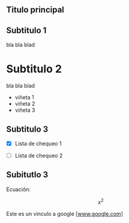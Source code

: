 ## Titulo principal

## Subtitulo 1

bla bla blad

# Subtitulo 2

bla bla blad

* viñeta 1
* viñeta 2
* viñeta 3

## Subtitulo 3

- [X] Lista de chequeo 1

- [ ] Lista de chequeo 2

## Subitutlo 3

Ecuación:

$$x^2$$

Este es un vinculo a google [www.google.com]


